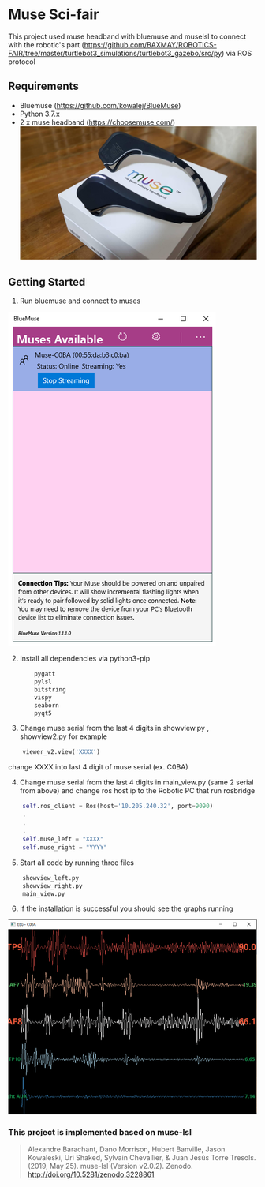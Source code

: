 
# Muse Sci-fair

This project used muse headband with bluemuse and muselsl to connect with the robotic's part (https://github.com/BAXMAY/ROBOTICS-FAIR/tree/master/turtlebot3_simulations/turtlebot3_gazebo/src/py) via ROS protocol

## Requirements

- Bluemuse (https://github.com/kowalej/BlueMuse)
- Python 3.7.x
- 2 x muse headband (https://choosemuse.com/)
![Muse](muse.jpg)

## Getting Started

1. Run bluemuse and connect to muses

![Bluemuse](bluemuse.png)

2. Install all dependencies via python3-pip
    ```
        pygatt
        pylsl
        bitstring
        vispy
        seaborn
        pyqt5
    ```

3. Change muse serial from the last 4 digits in showview.py , showview2.py
for example
```python
    viewer_v2.view('XXXX')
```

change XXXX into last 4 digit of muse serial (ex. C0BA)

4. Change muse serial from the last 4 digits in main_view.py (same 2 serial from above) and change ros host ip to the Robotic PC that run rosbridge
```python
    self.ros_client = Ros(host='10.205.240.32', port=9090)  
    .
    .
    .
    self.muse_left = "XXXX"
    self.muse_right = "YYYY"
```

5. Start all code by running three files

```
    showview_left.py
    showview_right.py
    main_view.py
```

6. If the installation is successful you should see the graphs running

![muse_stream](muse_stream.png)

### This project is implemented based on muse-lsl 
> Alexandre Barachant, Dano Morrison, Hubert Banville, Jason Kowaleski, Uri Shaked, Sylvain Chevallier, & Juan Jesús Torre Tresols. (2019, May 25). muse-lsl (Version v2.0.2). Zenodo. http://doi.org/10.5281/zenodo.3228861